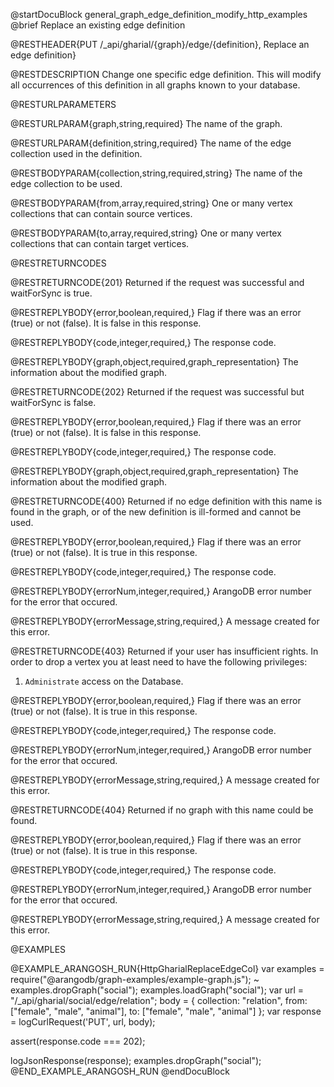 @startDocuBlock general_graph_edge_definition_modify_http_examples
@brief Replace an existing edge definition

@RESTHEADER{PUT /_api/gharial/{graph}/edge/{definition}, Replace an edge definition}

@RESTDESCRIPTION
Change one specific edge definition.
This will modify all occurrences of this definition in all graphs known to your database.

@RESTURLPARAMETERS

@RESTURLPARAM{graph,string,required}
The name of the graph.

@RESTURLPARAM{definition,string,required}
The name of the edge collection used in the definition.

@RESTBODYPARAM{collection,string,required,string}
The name of the edge collection to be used.

@RESTBODYPARAM{from,array,required,string}
One or many vertex collections that can contain source vertices.

@RESTBODYPARAM{to,array,required,string}
One or many vertex collections that can contain target vertices.

@RESTRETURNCODES

@RESTRETURNCODE{201}
Returned if the request was successful and waitForSync is true.

@RESTREPLYBODY{error,boolean,required,}
Flag if there was an error (true) or not (false).
It is false in this response.

@RESTREPLYBODY{code,integer,required,}
The response code.

@RESTREPLYBODY{graph,object,required,graph_representation}
The information about the modified graph.

@RESTRETURNCODE{202}
Returned if the request was successful but waitForSync is false.

@RESTREPLYBODY{error,boolean,required,}
Flag if there was an error (true) or not (false).
It is false in this response.

@RESTREPLYBODY{code,integer,required,}
The response code.

@RESTREPLYBODY{graph,object,required,graph_representation}
The information about the modified graph.

@RESTRETURNCODE{400}
Returned if no edge definition with this name is found in the graph,
or of the new definition is ill-formed and cannot be used.

@RESTREPLYBODY{error,boolean,required,}
Flag if there was an error (true) or not (false).
It is true in this response.

@RESTREPLYBODY{code,integer,required,}
The response code.

@RESTREPLYBODY{errorNum,integer,required,}
ArangoDB error number for the error that occured.

@RESTREPLYBODY{errorMessage,string,required,}
A message created for this error.

@RESTRETURNCODE{403}
Returned if your user has insufficient rights.
In order to drop a vertex you at least need to have the following privileges:
  1. `Administrate` access on the Database.

@RESTREPLYBODY{error,boolean,required,}
Flag if there was an error (true) or not (false).
It is true in this response.

@RESTREPLYBODY{code,integer,required,}
The response code.

@RESTREPLYBODY{errorNum,integer,required,}
ArangoDB error number for the error that occured.

@RESTREPLYBODY{errorMessage,string,required,}
A message created for this error.

@RESTRETURNCODE{404}
Returned if no graph with this name could be found.

@RESTREPLYBODY{error,boolean,required,}
Flag if there was an error (true) or not (false).
It is true in this response.

@RESTREPLYBODY{code,integer,required,}
The response code.

@RESTREPLYBODY{errorNum,integer,required,}
ArangoDB error number for the error that occured.

@RESTREPLYBODY{errorMessage,string,required,}
A message created for this error.

@EXAMPLES

@EXAMPLE_ARANGOSH_RUN{HttpGharialReplaceEdgeCol}
  var examples = require("@arangodb/graph-examples/example-graph.js");
~ examples.dropGraph("social");
  examples.loadGraph("social");
  var url = "/_api/gharial/social/edge/relation";
  body = {
    collection: "relation",
    from: ["female", "male", "animal"],
    to: ["female", "male", "animal"]
  };
  var response = logCurlRequest('PUT', url, body);

  assert(response.code === 202);

  logJsonResponse(response);
  examples.dropGraph("social");
@END_EXAMPLE_ARANGOSH_RUN
@endDocuBlock
